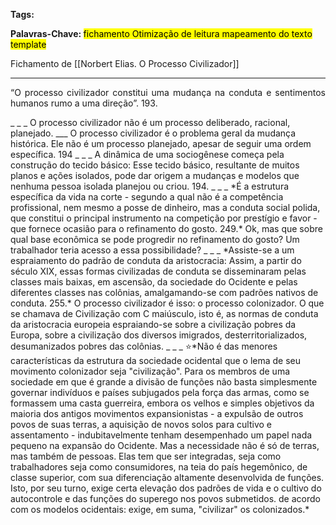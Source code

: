 
<b> Tags: </b> 

<b> Palavras-Chave: </b> <mark class="purple">  fichamento </mark>  <mark class="blue">  Otimização de leitura  </mark>  <mark class="mint">  mapeamento do texto  </mark> <mark class="cyan">  template  </mark>

Fichamento de [[Norbert Elias. O Processo Civilizador]]
___
<p style="text-align: justify">“O processo civilizador constitui uma mudança na conduta e sentimentos humanos rumo a uma direção”. 193. </p>
_ _ _
O processo civilizador não é um processo deliberado, racional, planejado. 
___
O processo civilizador é o problema geral da mudança histórica. Ele não é um processo planejado, apesar de seguir uma ordem específica. 194
_ _ _
A dinâmica de uma sociogênese começa pela construção do tecido básico: Esse tecido básico, resultante de muitos planos e ações isolados, pode dar origem a mudanças e modelos que nenhuma pessoa isolada planejou ou criou. 194. 
_ _ _
*É a estrutura específica da vida na corte - segundo a qual não é a competência profissional, nem mesmo a posse de dinheiro, mas a conduta social polida, que constitui o principal instrumento na competição por prestígio e favor - que fornece ocasião para o refinamento do gosto. 249.*  
Ok, mas que sobre qual base econômica se pode progredir no refinamento do gosto? Um trabalhador teria acesso a essa possibilidade? 
_ _ _ 
*Assiste-se a um espraiamento do padrão de conduta da aristocracia: Assim, a partir do século XIX, essas formas civilizadas de conduta se disseminaram pelas classes mais baixas, em ascensão, da sociedade do Ocidente e pelas diferentes classes nas colônias, amalgamando-se com padrões nativos de conduta. 255.*  
O processo civilizador é isso: o processo colonizador. O que se chamava de Civilização com C maiúsculo, isto é, as normas de conduta da aristocracia europeia espraiando-se sobre a civilização pobres da Europa, sobre a civilização dos diversos imigrados, desterritorializados, desumanizados pobres das colônias. 
_ _ _ 
⭐*Não é das menores características da estrutura da sociedade ocidental que o lema de seu movimento colonizador seja "civilização". Para os membros de uma sociedade em que é grande a divisão de funções não basta simplesmente governar indivíduos e países subjugados pela força das armas, como se formassem uma casta guerreira, embora os velhos e simples objetivos da maioria dos antigos movimentos expansionistas - a expulsão de outros povos de suas terras, a aquisição de novos solos para cultivo e assentamento - indubitavelmente tenham desempenhado um papel nada pequeno na expansão do Ocidente. Mas a necessidade não é só de terras, mas também de pessoas. Elas tem que ser integradas, seja como trabalhadores seja como consumidores, na teia do país hegemônico, de classe superior, com sua diferenciação altamente desenvolvida de funções. Isto, por seu turno, exige certa elevação dos padrões de vida e o cultivo do autocontrole e das funções do superego nos povos submetidos. de acordo com os modelos ocidentais: exige, em suma, "civilizar" os colonizados.* 




